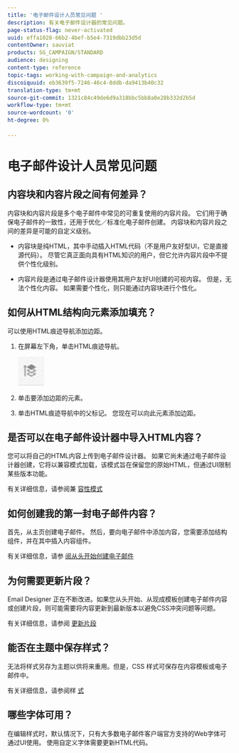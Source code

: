 ```yaml
---
title: '电子邮件设计人员常见问题 '
description: 有关电子邮件设计器的常见问题。
page-status-flag: never-activated
uuid: effa1028-66b2-4bef-b5e4-7319dbb23d5d
contentOwner: sauviat
products: SG_CAMPAIGN/STANDARD
audience: designing
content-type: reference
topic-tags: working-with-campaign-and-analytics
discoiquuid: eb3639f5-7246-46c4-8ddb-da9413b40c32
translation-type: tm+mt
source-git-commit: 1321c84c49de6d9a318bbc5bb8a0e28b332d2b5d
workflow-type: tm+mt
source-wordcount: '0'
ht-degree: 0%

---
```



# 电子邮件设计人员常见问题

## 内容块和内容片段之间有何差异？

内容块和内容片段是多个电子邮件中常见的可重复使用的内容片段。 它们用于确保电子邮件的一致性，还用于优化／标准化电子邮件创建。 内容块和内容片段之间的差异是可能的自定义级别。

* 内容块是纯HTML，其中手动插入HTML代码（不是用户友好型UI，它是直接源代码）。 尽管它真正面向具有HTML知识的用户，但它允许内容片段中不提供个性化级别。

* 内容片段是通过电子邮件设计器使用其用户友好UI创建的可视内容。 但是，无法个性化内容。 如果需要个性化，则只能通过内容块进行个性化。

## 如何从HTML结构向元素添加填充？

可以使用HTML痕迹导航添加边距。

1. 在屏幕左下角，单击HTML痕迹导航。

   ![](assets/do-not-localize/breadcrumb.png)

1. 单击要添加边距的元素。
1. 单击HTML痕迹导航中的父标记。
您现在可以向此元素添加边距。

## 是否可以在电子邮件设计器中导入HTML内容？

您可以将自己的HTML内容上传到电子邮件设计器。 如果它尚未通过电子邮件设计器创建，它将以兼容模式加载，该模式旨在保留您的原始HTML，但通过UI限制某些版本功能。

有关详细信息，请参阅兼 [容性模式](../../designing/using/using-existing-content.md#compatibility-mode)

## 如何创建我的第一封电子邮件内容？

首先，从主页创建电子邮件。
然后，要向电子邮件中添加内容，您需要添加结构组件，并在其中插入内容组件。

有关详细信息，请参 [阅从头开始创建电子邮件](../../designing/using/quick-start.md#from-scratch-email)

## 为何需要更新片段？

Email Designer 正在不断改进。如果您从头开始、从现成模板创建电子邮件内容或创建片段，则可能需要将内容更新到最新版本以避免CSS冲突问题等问题。

有关详细信息，请参阅 [更新片段](../../designing/using/designing-content-in-adobe-campaign.md#email-designer-updates)

## 能否在主题中保存样式？

无法将样式另存为主题以供将来重用。但是，CSS 样式可保存在内容模板或电子邮件中。

有关详细信息，请参阅样 [式](../../designing/using/styles.md)

## 哪些字体可用？

在编辑样式时，默认情况下，只有大多数电子邮件客户端官方支持的Web字体可通过UI使用。 使用自定义字体需要更新HTML代码。
